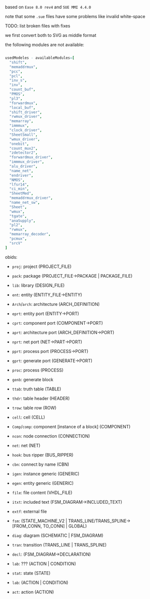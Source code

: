 based on `Ease 8.0 rev4` and `SUE MMI 4.4.0`


note that some `.sue` files have some problems like invalid white-space

TODO: list broken files with fixes

we first convert both to SVG as middle format

the following modules are not available:
```nim

usedModeles - availableModules=[
  "shift",
  "memaddrmux",
  "pcc",
  "pcl",
  "inv_s",
  "inv",
  "count_buf",
  "PMOS",
  "pl3",
  "forwardmux",
  "local_buf",
  "shift_driver",
  "rwmux_driver",
  "memarray",
  "immmux",
  "clock_driver",
  "SheetSmall",
  "wmux_driver",
  "onebit",
  "count_mux2",
  "zdetector2",
  "forwardmux_driver",
  "immmux_driver",
  "alu_driver",
  "name_net",
  "endriver",
  "NMOS",
  "lfsr14",
  "ci_min",
  "SheetMed",
  "memaddrmux_driver",
  "name_net_sw",
  "Sheet",
  "wmux",
  "tgate",
  "anaSupply",
  "pl2",
  "rwmux",
  "memarray_decoder",
  "pcmux",
  "srcV"
]

```

obids:
- `proj`: project (PROJECT_FILE)
- `pack`: package (PROJECT_FILE->PACKAGE | PACKAGE_FILE)
- `lib`: library (DESIGN_FILE)
- `ent`: entity (ENTITY_FILE->ENTITY)
- `Arch`/`arch`: architecture (ARCH_DEFINITION)

- `eprt`: entity port (ENTITY->PORT)
- `cprt`: component port (COMPONENT->PORT)
- `aprt`: architecture port (ARCH_DEFINITION->PORT)
- `nprt`: net port (NET->PART->PORT)
- `pprt`: process port (PROCESS->PORT)
- `gprt`: generate port (GENERATE->PORT)

- `proc`: process (PROCESS)
- `genb`: generate block

- `ttab`: truth table (TABLE)
- `thdr`: table header (HEADER)
- `trow`: table row (ROW)
- `cell`: cell (CELL)

- `Comp`/`comp`: component [instance of a block] (COMPONENT)
- `ncon`: node connection (CONNECTION)
- `net`: net (NET)

- `hook`: bus ripper (BUS_RIPPER)
- `cbn`: connect by name (CBN)

- `igen`: instance generic (GENERIC)
- `egen`: entity generic (GENERIC)

- `file`: file content (VHDL_FILE)
- `itxt`: included text (FSM_DIAGRAM->INCLUDED_TEXT)
- `extf`: external file

- `fsm`: (STATE_MACHINE_V2 | TRANS_LINE/TRANS_SPLINE->[FROM_CONN, TO_CONN] | GLOBAL)
- `diag`: diagram (SCHEMATIC | FSM_DIAGRAM)
- `tran`: transition (TRANS_LINE | TRANS_SPLINE)
- `decl`: (FSM_DIAGRAM->DECLARATION)
- `lab`: ??? (ACTION | CONDITION)
- `stat`: state (STATE)
- `lab`: (ACTION | CONDITION)
- `act`: action (ACTION)
